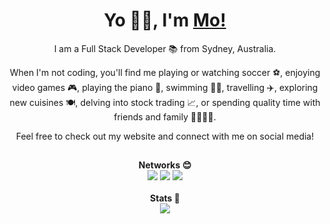 <h1 align="center">Yo 👋🏼, I'm <a href="https://mobeigi.com/">Mo!</a></h1>
<p align="center">I am a Full Stack Developer 📚 from Sydney, Australia.</p>
<p align="center">When I'm not coding, you'll find me playing or watching soccer ⚽, enjoying video games 🎮, playing the piano 🎹, swimming 🏊‍♂️, travelling ✈️, exploring new cuisines 🍽️, delving into stock trading 📈, or spending quality time with friends and family 👨‍👩‍👧‍👦.</p>
<p align="center">Feel free to check out my website and connect with me on social media!​<p>

##

<p align="center">
<strong>Networks 😊</strong><br />
<a href="https://mobeigi.com"><img src="https://img.shields.io/static/v1?label=mobeigi.com&message=%20&color=yellow&logo=google+earth&style=flat-square&logoColor=white" /></a>
<a href="https://mobeigi.com/blog"><img src="https://img.shields.io/static/v1?label=Blog&message=%20&color=orange&logo=Blogger&style=flat-square&logoColor=white" /></a>  
<a href="mailto:me@mobeigi.com"><img src="https://img.shields.io/static/v1?label=me@mobeigi.com&message=%20&color=red&logo=gmail&style=flat-square&logoColor=white" /></a> 
<br />
<br />
<strong>Stats 👀</strong><br />
<img src="https://views.whatilearened.today/views/github/mobeigi/mobeigi.svg" />  
</p>
